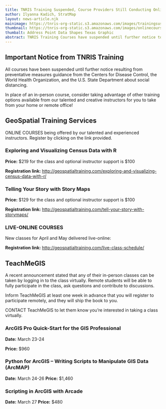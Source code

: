 ```yaml
---
title: TNRIS Training Suspended, Course Providers Still Conducting Online Courses
author: Ilyanna Kadich, StratMap
layout: news-article.njk
mainimage: https://tnris-org-static.s3.amazonaws.com/images/trainingsuspended.jpg
thumbnail: https://tnris-org-static.s3.amazonaws.com/images/onlinecourses_th.jpg
thumbalt: Address Point Data Shapes Texas Graphic
abstract: TNRIS Training Courses have suspended until further notice to follow health guidelines. Our valued course providers are still providing online courses to keep your professional development on track.
---
```


## Important Notice from TNRIS Training

<p class="lead">All courses have been suspended until further notice resulting from preventative measures guidance from the Centers for Disease Control, the World Health Organization, and the U.S. State Department about social distancing.</p>

In place of an in-person course, consider taking advantage of other training options available from our talented and creative instructors for you to take from your home or remote office!

## GeoSpatial Training Services

ONLINE COURSES being offered by our talented and experienced instructors.  Register by clicking on the link provided.

### Exploring and Visualizing Census Data with R

**Price:** $219 for the class and optional instructor support is $100

**Registration link:** <http://geospatialtraining.com/exploring-and-visualizing-census-data-with-r/>

### Telling Your Story with Story Maps

**Price:** $129 for the class and optional instructor support is $100

**Registration link:**	<http://geospatialtraining.com/tell-your-story-with-storymaps/>

### LIVE-ONLINE COURSES

New classes for April and May delivered live-online:

**Registration link:** <http://geospatialtraining.com/live-class-schedule/>

## TeachMeGIS

A recent announcement stated that any of their in-person classes can be taken by logging in to the class virtually.  Remote students will be able to fully participate in the class, ask questions and contribute to discussions.

Inform TeachMeGIS at least one week in advance that you will register to participate remotely, and they will ship the book to you.

CONTACT TeachMeGIS to let them know you’re interested in taking a class virtually.

### ArcGIS Pro Quick-Start for the GIS Professional

**Date:** March 23-24

**Price:** $960

### Python for ArcGIS – Writing Scripts to Manipulate GIS Data (ArcMAP)

**Date:** March 24-26
**Price:** $1,460

### Scripting in ArcGIS with Arcade

**Date:** March 27
**Price:** $480

